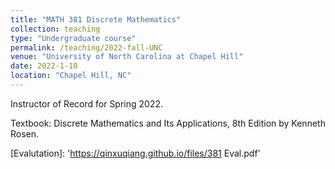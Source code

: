 ```yaml
---
title: "MATH 381 Discrete Mathematics"
collection: teaching
type: "Undergraduate course"
permalink: /teaching/2022-fall-UNC
venue: "University of North Carolina at Chapel Hill"
date: 2022-1-10
location: "Chapel Hill, NC"
---
```


Instructor of Record for Spring 2022. 

Textbook: Discrete Mathematics and Its Applications, 8th Edition by Kenneth Rosen.



[Evalutation]: 'https://qinxuqiang.github.io/files/381 Eval.pdf'
